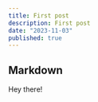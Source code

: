 ```yaml
---
title: First post
description: First post
date: "2023-11-03"
published: true
---
```


## Markdown

Hey there!
